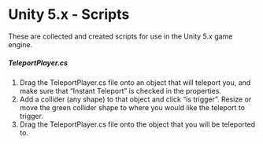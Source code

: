 # Unity 5.x - Scripts

These are collected and created scripts for use in the Unity 5.x game engine.


##### TeleportPlayer.cs

1.	Drag the TeleportPlayer.cs file onto an object that will teleport you, and make sure that “Instant Teleport” is checked in the properties.
2.	Add a collider (any shape) to that object and click “is trigger”.  Resize or move the green collider shape to where you would like the teleport to trigger.
3.	Drag the TeleportPlayer.cs file onto the object that you will be teleported to.